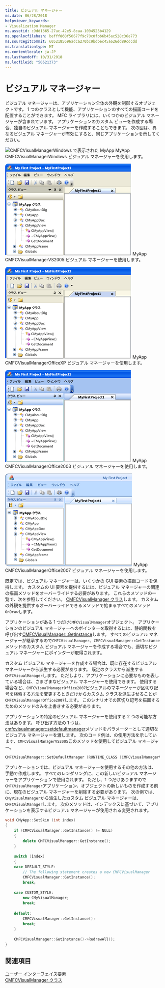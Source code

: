 ```yaml
---
title: ビジュアル マネージャー
ms.date: 06/28/2018
helpviewer_keywords:
- Visualization Manager
ms.assetid: c9dd1365-27ac-42e5-8caa-1004525b4129
ms.openlocfilehash: befff860f50677f9c70c0fbb6b45ac528c36e773
ms.sourcegitcommit: 6052185696adca270bc9bdbec45a626dd89cdcdd
ms.translationtype: MT
ms.contentlocale: ja-JP
ms.lasthandoff: 10/31/2018
ms.locfileid: "50521373"
---
```

# <a name="visualization-manager"></a>ビジュアル マネージャー

ビジュアル マネージャーは、アプリケーション全体の外観を制御するオブジェクトです。 1 つのクラスとして機能、アプリケーションのすべての描画コードを配置することができます。 MFC ライブラリには、いくつかのビジュアル マネージャーが含まれています。 アプリケーションのカスタム ビューを作成する場合、独自のビジュアル マネージャーを作成することもできます。 次の図は、異なるビジュアル マネージャーが有効にすると、同じアプリケーションを示してください。

![CMFCVisualManagerWindows で表示された MyApp](../mfc/media/vmwindows.png "vmwindows") MyApp CMFCVisualManagerWindows ビジュアル マネージャーを使用します。

![CMFCVisualManagerVS2005 で表示された MyApp](../mfc/media/vmvs2005.png "vmvs2005") MyApp CMFCVisualManagerVS2005 ビジュアル マネージャーを使用します。

![CMFCVisualManagerOfficeXP で表示された MyApp](../mfc/media/vmofficexp.png "vmofficexp") MyApp CMFCVisualManagerOfficeXP ビジュアル マネージャーを使用します。

![CMFCVisualManagerOffice2003 で表示された MyApp](../mfc/media/vmoffice2003.png "vmoffice2003") MyApp CMFCVisualManagerOffice2003 ビジュアル マネージャーを使用します。

![CMFCVisualManagerOffice2007 で表示された MyApp](../mfc/media/msoffice2007.png "msoffice2007") MyApp CMFCVisualManagerOffice2007 ビジュアル マネージャーを使用します。

既定では、ビジュアル マネージャーは、いくつかの GUI 要素の描画コードを保持します。 カスタムの UI 要素を提供するには、ビジュアル マネージャーの関連の描画メソッドをオーバーライドする必要があります。 これらのメソッドの一覧で、次を参照してください。 [CMFCVisualManager クラス](../mfc/reference/cmfcvisualmanager-class.md)します。 カスタムの外観を提供するオーバーライドできるメソッドで始まるすべてのメソッド`OnDraw`します。

アプリケーションがある 1 つだけ`CMFCVisualManager`オブジェクト。 アプリケーションのビジュアル マネージャーへのポインターを取得するには、静的関数を呼び出す[CMFCVisualManager::GetInstance](../mfc/reference/cmfcvisualmanager-class.md#getinstance)します。 すべてのビジュアル マネージャーが継承するので`CMFCVisualManager`、`CMFCVisualManager::GetInstance`メソッドのカスタム ビジュアル マネージャーを作成する場合でも、適切なビジュアル マネージャーにポインターが取得されます。

カスタム ビジュアル マネージャーを作成する場合は、既に存在するビジュアル マネージャーから派生する必要があります。 既定のクラスから派生する`CMFCVisualManager`します。 ただしより、アプリケーションに必要なものを表している場合は、さまざまなビジュアル マネージャーを使用できます。 使用する場合など、`CMFCVisualManagerOffice2007`ビジュアルのマネージャーが区切り記号を検索する方法を変更するときだけからカスタム クラスを派生させることが`CMFCVisualManagerOffice2007`します。 このシナリオでの区切り記号を描画するためのメソッドのみを上書きする必要があります。

アプリケーションの特定のビジュアル マネージャーを使用する 2 つの可能な方法はあります。 呼び出す方法の 1 つは、 [cmfcvisualmanager::setdefaultmanager](../mfc/reference/cmfcvisualmanager-class.md#setdefaultmanager)メソッドをパラメーターとして適切なビジュアル マネージャーを渡します。 次のコード例は、の使用方法を示しています、`CMFCVisualManagerVS2005`このメソッドを使用してビジュアル マネージャー。

```cpp
CMFCVisualManager::SetDefaultManager (RUNTIME_CLASS (CMFCVisualManagerVS2005));
```

アプリケーションでは、ビジュアル マネージャーを使用するその他の方法は、手動で作成します。 すべてのレンダリングに、この新しいビジュアル マネージャーをアプリケーションで使用されます。 ただし、1 つだけありますので`CMFCVisualManager`アプリケーション、オブジェクトの新しいものを作成する前に、現在のビジュアル マネージャーを削除する必要があります。 次の例では、`CMyVisualManager`から派生したカスタム ビジュアル マネージャーは、`CMFCVisualManager`します。 次のメソッドは、インデックスに基づいて、アプリケーションを表示するビジュアル マネージャーが使用される変更されます。

```cpp
void CMyApp::SetSkin (int index)
{
    if (CMFCVisualManager::GetInstance() != NULL)
    {
        delete CMFCVisualManager::GetInstance();
    }

    switch (index)
    {
    case DEFAULT_STYLE:
        // The following statement creates a new CMFCVisualManager
        CMFCVisualManager::GetInstance();
        break;

    case CUSTOM_STYLE:
        new CMyVisualManager;
        break;

    default:
        CMFCVisualManager::GetInstance();
        break;
    }

    CMFCVisualManager::GetInstance()->RedrawAll();
}
```

## <a name="see-also"></a>関連項目

[ユーザー インターフェイス要素](../mfc/user-interface-elements-mfc.md)<br/>
[CMFCVisualManager クラス](../mfc/reference/cmfcvisualmanager-class.md)
